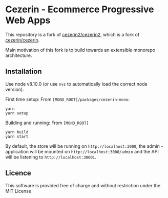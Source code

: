 # Cezerin - Ecommerce Progressive Web Apps

This repository is a fork of [cezerin2/cezerin2](https://github.com/cezerin2/cezerin2), which is a fork of [cezerin/cezerin](https://github.com/cezerin/cezerin).

Main motivation of this fork is to build towards an extensible monorepo architecture.

## Installation

Use node v8.10.0 (or use `nvs` to automatically load the correct node version).

First time setup: From `[MONO_ROOT]/packages/cezerin-mono`:
```
yarn
yarn setup
```

Building and running: From `[MONO_ROOT]`
```
yarn build
yarn start
```

By default, the store will be running on `http://localhost:3000`, the admin - application will be mounted on `http://localhost:3000/admin` and the API will be listening to `http://localhost:30001`.

## Licence

This software is provided free of charge and without restriction under the MIT License
